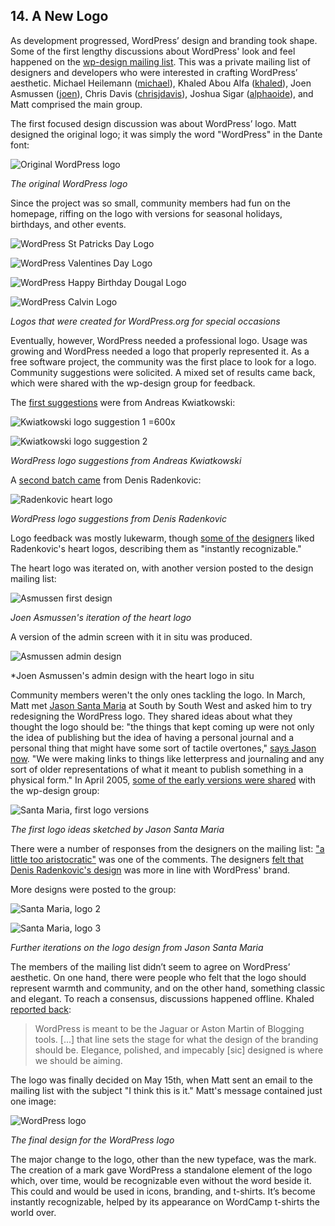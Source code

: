 
## 14. A New Logo

As development progressed, WordPress’ design and branding took shape. Some of the first lengthy discussions about WordPress' look and feel happened on the [wp-design mailing list](http://lists.wordpress.org/pipermail/wp-design/). This was a private mailing list of designers and developers who were interested in crafting WordPress’ aesthetic.  Michael Heilemann ([michael](http://profiles.wordpress.org/michael)), Khaled Abou Alfa ([khaled](http://profiles.wordpress.org/khaled)), Joen Asmussen ([joen](http://profiles.wordpress.org/joen)), Chris Davis ([chrisjdavis](http://profiles.wordpress.org/chrisjdavis)), Joshua Sigar ([alphaoide](http://profiles.wordpress.org/alphaoide)), and Matt comprised the main group. 

The first focused design discussion was about WordPress’ logo. Matt designed the original logo; it was simply the word "WordPress" in the Dante font: 

![Original WordPress logo](../../Resources/images/14/wp-logo-old.png) 

*The original WordPress logo*

Since the project was so small, community members had fun on the homepage, riffing on the logo with versions for seasonal holidays, birthdays, and other events.

![WordPress St Patricks Day Logo](../../Resources/images/14/wp-logo-stpatty.gif) 

![WordPress Valentines Day Logo](../../Resources/images/14/wp-logo-valentine.gif) 

![WordPress Happy Birthday Dougal Logo](../../Resources/images/14/wp-logo-happy-dougal.png) 

![WordPress Calvin Logo](../../Resources/images/14/wp-logo-calvin.gif) 

*Logos that were created for WordPress.org for special occasions*

Eventually, however, WordPress needed a professional logo. Usage was growing and WordPress needed a logo that properly represented it. As a free software project, the community was the first place to look for a logo. Community suggestions were solicited. A mixed set of results came back, which were shared with the wp-design group for feedback.

The [first suggestions](http://lists.wordpress.org/pipermail/wp-design/2005-March/000163.html) were from Andreas Kwiatkowski:

![Kwiatkowski logo suggestion 1 =600x](../../Resources/images/14/2005_03_wordpress-logo-proposal_kwiatkowski_1.png) 

![Kwiatkowski logo suggestion 2](../../Resources/images/14/2005_03_wordpress-logo-proposal_kwiatkowski_2.png)

*WordPress logo suggestions from Andreas Kwiatkowski*

A [second batch came](http://lists.wordpress.org/pipermail/wp-design/2005-March/000171.html) from Denis Radenkovic:

![Radenkovic heart logo](../../Resources/images/14/2005_03_wordpress-logo-proposal_radenkovic_sample.jpg) 

*WordPress logo suggestions from Denis Radenkovic*

Logo feedback was mostly lukewarm, though [some of the](http://lists.wordpress.org/pipermail/wp-design/2005-April/000175.html) [designers](http://lists.wordpress.org/pipermail/wp-design/2005-March/000173.html) liked Radenkovic's heart logos, describing them as "instantly recognizable."  

The heart logo was iterated on, with another version posted to the design mailing list: 

![Asmussen first design](../../Resources/images/14/2005_05_wordpress-logo-proposal_asmussen_sample.jpg) 

*Joen Asmussen's iteration of the heart logo*

A version of the admin screen with it in situ was produced.

![Asmussen admin design](../../Resources/images/14/2005_05_wordpress-logo-proposal_asmussen_admin.jpg) 

*Joen Asmussen's admin design with the heart logo in situ

Community members weren't the only ones tackling the logo. In March, Matt met [Jason Santa Maria](http://jasonsantamaria.com/) at South by South West and asked him to try redesigning the WordPress logo. They shared ideas about what they thought the logo should be: "the things that kept coming up were not only the idea of publishing but the idea of having a personal journal and a personal thing that might have some sort of tactile overtones," [says Jason now](http://archive.wordpress.org/interviews/2014_01_22_Santa_Maria.html#L7). "We were making links to things like letterpress and journaling and any sort of older representations of what it meant to publish something in a physical form." In April 2005, [some of the early versions were shared](http://lists.wordpress.org/pipermail/wp-design/2005-April/000182.html) with the wp-design group:

![Santa Maria, first logo versions](../../Resources/images/14/2005_04_wordpress-logo-proposal-santa-maria1.gif) 

*The first logo ideas sketched by Jason Santa Maria*

There were a number of responses from the designers on the mailing list: ["a little too aristocratic"](http://lists.wordpress.org/pipermail/wp-design/2005-April/000194.html) was one of the comments. The designers [felt that Denis Radenkovic's design](http://lists.wordpress.org/pipermail/wp-design/2005-April/000185.html) was more in line with WordPress' brand. 

More designs were posted to the group:

![Santa Maria, logo 2](../../Resources/images/14/2005_04_wordpress-logo-proposal-santa-maria2.gif) 

![Santa Maria, logo 3](../../Resources/images/14/2005_04_wordpress-logo-proposal-santa-maria3.gif) 

*Further iterations on the logo design from Jason Santa Maria*

The members of the mailing list didn’t seem to agree on WordPress’ aesthetic. On one hand, there were people who felt that the logo should represent warmth and community, and on the other hand, something classic and elegant. To reach a consensus, discussions happened offline. Khaled [reported back](http://lists.wordpress.org/pipermail/wp-design/2005-April/000192.html):

> WordPress is meant to be the Jaguar or Aston Martin of Blogging tools. [...] that line sets the stage for what the design of the branding should be. Elegance, polished, and impecably [sic] designed is where we should be aiming. 

The logo was finally decided on May 15th, when Matt sent an email to the mailing list with the subject "I think this is it." Matt's message contained just one image:

<img src="../../Resources/images/14/2005_04_wordpress-logo-proposal-santa-maria-final.gif" alt="WordPress logo" />

*The final design for the WordPress logo*

The major change to the logo, other than the new typeface, was the mark. The creation of a mark gave WordPress a standalone element of the logo which, over time, would be recognizable even without the word beside it. This could and would be used in icons, branding, and t-shirts. It’s become instantly recognizable, helped by its appearance on WordCamp t-shirts the world over. 
